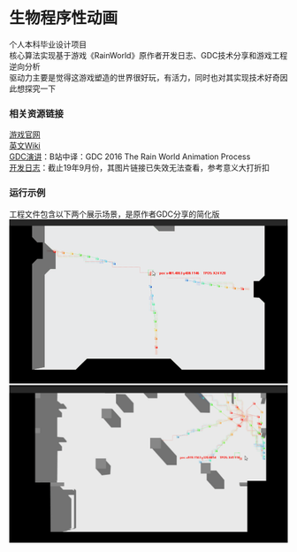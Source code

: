 # 生物程序性动画
个人本科毕业设计项目  
核心算法实现基于游戏《RainWorld》原作者开发日志、GDC技术分享和游戏工程逆向分析  
驱动力主要是觉得这游戏塑造的世界很好玩，有活力，同时也对其实现技术好奇因此想探究一下  

### 相关资源链接  
[游戏官网](http://joarportfolio.com/rainWorld.html)  
[英文Wiki](https://rainworld.gamepedia.com/Rain_World_Wiki)  
[GDC演讲](https://www.bilibili.com/video/BV13x411n7YW)：B站中译：GDC 2016 The Rain World Animation Process  
[开发日志](https://forums.tigsource.com/index.php?topic=25183.0)：截止19年9月份，其图片链接已失效无法查看，参考意义大打折扣 


### 运行示例  
工程文件包含以下两个展示场景，是原作者GDC分享的简化版  
![场景一](https://github.com/FlowSand/ProceduralAnimation/blob/master/Doc/Image/TentaclePlant.gif)
![场景二](https://github.com/FlowSand/ProceduralAnimation/blob/master/Doc/Image/SwingCreature.gif)

